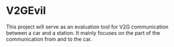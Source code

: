 # V2GEvil

This project will serve as an evaluation tool for V2G communication between a car and a station. It mainly focuses on the part of the communication from and to the car.
